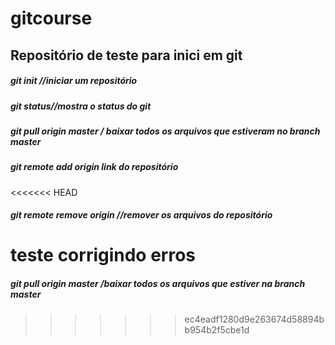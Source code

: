 # gitcourse
## Repositório de teste para inici em git
##### git init //iniciar um repositório
##### git status//mostra o status do git
##### git pull origin master / baixar todos os arquivos que estiveram no branch master
##### git remote add origin link do repositório
<<<<<<< HEAD
##### git remote remove origin //remover os arquivos do repositório
teste
corrigindo erros
=======
##### git pull origin master /baixar todos os arquivos que estiver na branch master
>>>>>>> ec4eadf1280d9e263674d58894bb954b2f5cbe1d
